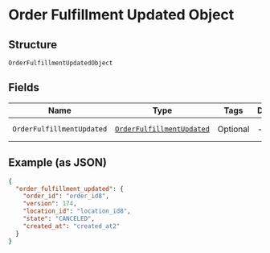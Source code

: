 
# Order Fulfillment Updated Object

## Structure

`OrderFulfillmentUpdatedObject`

## Fields

| Name | Type | Tags | Description | Getter |
|  --- | --- | --- | --- | --- |
| `OrderFulfillmentUpdated` | [`OrderFulfillmentUpdated`](/doc/models/order-fulfillment-updated.md) | Optional | - | OrderFulfillmentUpdated getOrderFulfillmentUpdated() |

## Example (as JSON)

```json
{
  "order_fulfillment_updated": {
    "order_id": "order_id8",
    "version": 174,
    "location_id": "location_id8",
    "state": "CANCELED",
    "created_at": "created_at2"
  }
}
```

